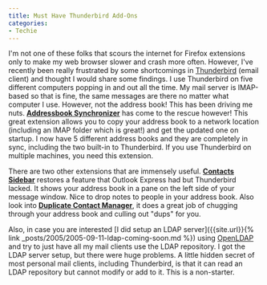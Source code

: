 ```yaml
---
title: Must Have Thunderbird Add-Ons
categories:
- Techie
---
```


I'm not one of these folks that scours the internet for Firefox extensions only to make my web browser slower and crash more often. However, I've recently been really frustrated by some shortcomings in [Thunderbird](http://www.mozilla.com/en-US/thunderbird/) (email client) and thought I would share some findings.
I use Thunderbird on five different computers popping in and out all the time. My mail server is IMAP-based so that is fine, the same messages are there no matter what computer I use. However, not the address book! This has been driving me nuts. **[Addressbook Synchronizer](http://www.ggbs.de/extensions/AddressbooksSynchronizer.html)** has come to the rescue however! This great extension allows you to copy your address book to a network location (including an IMAP folder which is great!) and get the updated one on startup. I now have 5 different address books and they are completely in sync, including the two built-in to Thunderbird. If you use Thunderbird on multiple machines, you need this extension.

There are two other extensions that are immensely useful. **[Contacts Sidebar](https://addons.mozilla.org/thunderbird/70/)** restores a feature that Outlook Express had but Thunderbird lacked. It shows your address book in a pane on the left side of your message window. Nice to drop notes to people in your address book. Also look into **[Duplicate Contact Manager](https://addons.mozilla.org/thunderbird/2505/)**, it does a great job of chugging through your address book and culling out "dups" for you.

Also, in case you are interested [I did setup an LDAP server]({{site.url}}{% link _posts/2005/2005-09-11-ldap-coming-soon.md %}) using [OpenLDAP](http://www.openldap.org/) and try to just have all my mail clients use the LDAP repository. I got the LDAP server setup, but there were huge problems. A little hidden secret of most personal mail clients, including Thunderbird, is that it can read an LDAP repository but cannot modify or add to it. This is a non-starter.
